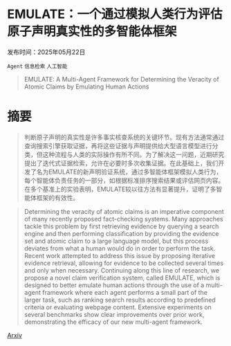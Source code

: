 # EMULATE：一个通过模拟人类行为评估原子声明真实性的多智能体框架

发布时间：2025年05月22日

`Agent` `信息检索` `人工智能`

> EMULATE: A Multi-Agent Framework for Determining the Veracity of Atomic Claims by Emulating Human Actions

# 摘要

> 判断原子声明的真实性是许多事实核查系统的关键环节。现有方法通常通过查询搜索引擎获取证据，再将这些证据与声明提供给大型语言模型进行分类，但这种流程与人类的实际操作有所不同。为了解决这一问题，近期研究提出了迭代式证据检索，允许在必要时多次收集证据。在此基础上，我们开发了名为EMULATE的新声明验证系统，通过多智能体框架模拟人类行为，每个智能体负责任务的一部分，如根据标准排序搜索结果或评估网页内容。在多个基准上的实验表明，EMULATE较以往方法有显著提升，证明了多智能体框架的有效性。

> Determining the veracity of atomic claims is an imperative component of many recently proposed fact-checking systems. Many approaches tackle this problem by first retrieving evidence by querying a search engine and then performing classification by providing the evidence set and atomic claim to a large language model, but this process deviates from what a human would do in order to perform the task. Recent work attempted to address this issue by proposing iterative evidence retrieval, allowing for evidence to be collected several times and only when necessary. Continuing along this line of research, we propose a novel claim verification system, called EMULATE, which is designed to better emulate human actions through the use of a multi-agent framework where each agent performs a small part of the larger task, such as ranking search results according to predefined criteria or evaluating webpage content. Extensive experiments on several benchmarks show clear improvements over prior work, demonstrating the efficacy of our new multi-agent framework.

[Arxiv](https://arxiv.org/abs/2505.16576)